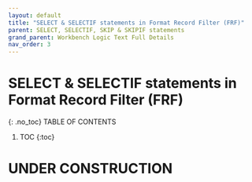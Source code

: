 ```yaml
---
layout: default
title: "SELECT & SELECTIF statements in Format Record Filter (FRF)"
parent: SELECT, SELECTIF, SKIP & SKIPIF statements
grand_parent: Workbench Logic Text Full Details
nav_order: 3
---
```

# SELECT & SELECTIF statements in Format Record Filter (FRF)
{: .no_toc}
TABLE OF CONTENTS 
1. TOC
{:toc}  
 
# UNDER CONSTRUCTION

